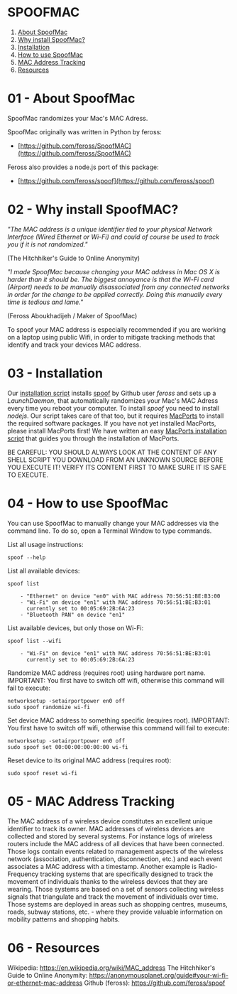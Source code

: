 # SPOOFMAC

01) [About SpoofMac](#01---About-SpoofMac)
02) [Why install SpoofMac?](#02---Why-install-SpoofMac?)
03) [Installation](#03---Install-SpoofMac)
04) [How to use SpoofMac](#04---How-to-use-SpoofMac)
05) [MAC Address Tracking](#05---MAC-Address-Tracking)
06) [Resources](#06---Resources)


# 01 - About SpoofMac

SpoofMac randomizes your Mac's MAC Adress.

SpoofMac originally was written in Python by feross:
* [https://github.com/feross/SpoofMAC](https://github.com/feross/SpoofMAC)

Feross also provides a node.js port of this package:
* [https://github.com/feross/spoof](https://github.com/feross/spoof)



# 02 - Why install SpoofMAC?


*"The MAC address is a unique identifier tied to your physical Network Interface (Wired Ethernet or Wi-Fi) and could of course be used to track you if it is not randomized."*

(The Hitchhiker's Guide to Online Anonymity)

*"I made SpoofMac because changing your MAC address in Mac OS X is harder than it should be. The biggest annoyance is that the Wi-Fi card (Airport) needs to be manually disassociated from any connected networks in order for the change to be applied correctly. Doing this manually every time is tedious and lame."*

(Feross Aboukhadijeh / Maker of SpoofMac)

To spoof your MAC address is especially recommended if you are working on a laptop using public Wifi, in order to mitigate tracking methods that identify and track your devices MAC address.



# 03 - Installation

Our [installation script](script/install_SpoofMAC.sh) installs [spoof](https://github.com/feross/spoof) by Github user *feross* and sets up a <em>LaunchDaemon</em>, that automatically randomizes your Mac's MAC Adress every time you reboot your computer. To install *spoof* you need to install *nodejs*. Our script takes care of that too, but it requires [MacPorts](https://www.macports.org/) to install the required software packages. If you have not yet installed MacPorts, please install MacPorts first! We have written an easy [MacPorts installation script](../03_MacPorts/script/install_MacPorts.sh) that guides you through the installation of MacPorts.

BE CAREFUL: YOU SHOULD ALWAYS LOOK AT THE CONTENT OF ANY SHELL SCRIPT YOU DOWNLOAD FROM AN UNKNOWN SOURCE BEFORE YOU EXECUTE IT! VERIFY ITS CONTENT FIRST TO MAKE SURE IT IS SAFE TO EXECUTE.

# 04 - How to use SpoofMac

You can use SpoofMac to manually change your MAC addresses via the command line. To do so, open a Terminal Window to type commands.


List all usage instructions:

    spoof --help


List all available devices:

    spoof list

        - "Ethernet" on device "en0" with MAC address 70:56:51:BE:B3:00
        - "Wi-Fi" on device "en1" with MAC address 70:56:51:BE:B3:01 
          currently set to 00:05:69:2B:6A:23
        - "Bluetooth PAN" on device "en1"


List available devices, but only those on Wi-Fi:

    spoof list --wifi

        - "Wi-Fi" on device "en1" with MAC address 70:56:51:BE:B3:01 
          currently set to 00:05:69:2B:6A:23


Randomize MAC address (requires root) using hardware port name. IMPORTANT: You first have to switch off wifi, otherwise this command will fail to execute:

    networksetup -setairportpower en0 off
    sudo spoof randomize wi-fi


Set device MAC address to something specific (requires root). IMPORTANT: You first have to switch off wifi, otherwise this command will fail to execute:

    networksetup -setairportpower en0 off
    sudo spoof set 00:00:00:00:00:00 wi-fi

Reset device to its original MAC address (requires root):
    
    sudo spoof reset wi-fi


# 05 - MAC Address Tracking

The MAC address of a wireless device constitutes an excellent unique identifier to track its owner. MAC addresses of wireless devices are collected and stored by several systems. For instance logs of wireless routers include the MAC address of all devices that have been connected. Those logs contain events related to management aspects of the wireless network (association, authentication, disconnection, etc.) and each event associates a MAC address with a timestamp.
Another example is Radio-Frequency tracking systems that are specifically designed to track the movement of individuals thanks to the wireless devices that they are wearing. Those systems are based on a set of sensors collecting wireless signals that triangulate and track the movement of individuals over time. Those systems are deployed in areas such as shopping centres, museums, roads, subway stations, etc. - where they provide valuable information on mobility patterns and shopping habits.

# 06 - Resources

Wikipedia: https://en.wikipedia.org/wiki/MAC_address
The Hitchhiker's Guide to Online Anonymity: https://anonymousplanet.org/guide#your-wi-fi-or-ethernet-mac-address
Github (feross): https://github.com/feross/spoof
